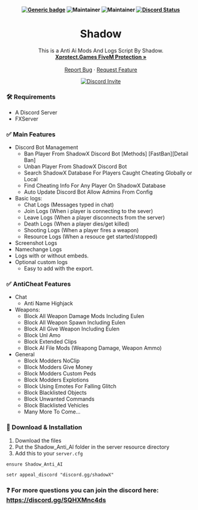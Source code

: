 <h4 align="center">

[![Generic badge](https://img.shields.io/badge/Shadow-Online-green.svg)](https://shields.io/)
![Maintainer](https://img.shields.io/badge/FiveM-Yes-blue)
![Maintainer](https://img.shields.io/badge/Framework-ESX-blue)
<a href="https://discord.gg/hoodwarz" title=""><img alt="Discord Status" src="https://discordapp.com/api/guilds/916426608565428314/widget.png"></a>

</h4>

<div align="center">

  <h1 align="center">Shadow</h1>

  <p align="center">
    This is a Anti Ai Mods And Logs Script By Shadow.
    <br />
    <a href="https://xprotect.games"><strong>Xprotect.Games FiveM Protection »</strong></a>
    <br />
    <br />    
    <a href="https://discord.gg/hoodwarz">Report Bug</a>
    ·
    <a href="https://discord.gg/hoodwarz">Request Feature</a>
  </p>
  <a href="https://discord.gg/hoodwarz" title=""><img alt="Discord Invite" src="https://discordapp.com/api/guilds/916426608565428314/widget.png?style=banner2"></a>
</div>

### 🛠 Requirements
- A Discord Server
- FXServer

### ✅ Main Features
- Discord Bot Management
  - Ban Player From ShadowX Discord Bot [Methods] [FastBan][Detail Ban]
  - Unban Player From ShadowX Discord Bot
  - Search ShadowX Database For Players Caught Cheating Globally or Local
  - Find Cheating Info For Any Player On ShadowX Database
  - Auto Update Discord Bot Allow Admins From Config
- Basic logs:  
  - Chat Logs (Messages typed in chat)  
  - Join Logs (When i player is connecting to the sever)  
  - Leave Logs (When a player disconnects from the server)  
  - Death Logs (When a player dies/get killed)  
  - Shooting Logs (When a player fires a weapon)  
  - Resource Logs (When a resouce get started/stopped)  
- Screenshot Logs  
- Namechange Logs  
- Logs with or without embeds.  
- Optional custom logs  
  - Easy to add with the export.  

### ✅ AntiCheat Features
- Chat
  - Anti Name Highjack
- Weapons:   
  - Block All Weapon Damage Mods Including Eulen
  - Block All Weapon Spawn Including Eulen 
  - Block All Give Weapon Including Eulen
  - Block Unl Amo 
  - Block Extended Clips 
  - Block AI File Mods (Weapong Damage, Weapon Ammo)
- General     
  - Block Modders NoClip
  - Block Modders Give Money
  - Block Modders Custom Peds
  - Block Modders Explotions
  - Block Using Emotes For Falling Glitch
  - Block Blacklisted Objects
  - Block Unwanted Commands
  - Block Blacklisted Vehicles
  - Many More To Come...

### 🔧 Download & Installation

1. Download the files
2. Put the Shadow_Anti_AI folder in the server resource directory
3. Add this to your `server.cfg`
```
ensure Shadow_Anti_AI

setr appeal_discord "discord.gg/shadowX"
```

### ❓ For more questions you can join the discord here: https://discord.gg/SQHXMnc4ds
